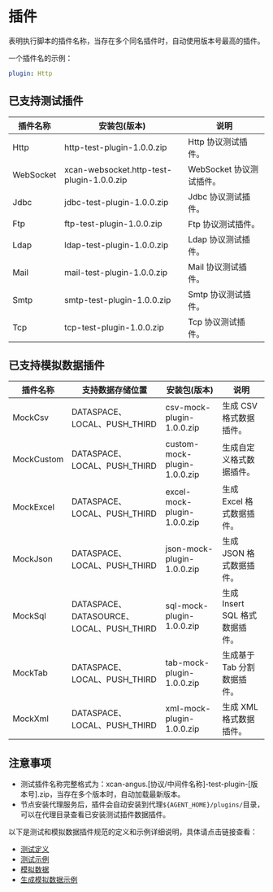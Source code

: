 # 插件

表明执行脚本的插件名称，当存在多个同名插件时，自动使用版本号最高的插件。

一个插件名的示例：

```yaml
plugin: Http
```

## 已支持测试插件
  
| 插件名称      | 安装包(版本)                                   | 说明                     |
|-----------|-------------------------------------------| ------------------------ |
| Http      | http-test-plugin-1.0.0.zip                | Http 协议测试插件。      |
| WebSocket | xcan-websocket.http-test-plugin-1.0.0.zip | WebSocket 协议测试插件。 |
| Jdbc      | jdbc-test-plugin-1.0.0.zip                | Jdbc 协议测试插件。      |
| Ftp       | ftp-test-plugin-1.0.0.zip                 | Ftp 协议测试插件。      |
| Ldap      | ldap-test-plugin-1.0.0.zip                | Ldap 协议测试插件。      |
| Mail      | mail-test-plugin-1.0.0.zip                | Mail 协议测试插件。      |
| Smtp      | smtp-test-plugin-1.0.0.zip                | Smtp 协议测试插件。      |
| Tcp       | tcp-test-plugin-1.0.0.zip                 | Tcp 协议测试插件。      |

## 已支持模拟数据插件

| 插件名称   | 支持数据存储位置                         | 安装包(版本)                            | 说明                                                                  |
| ---------- | ---------------------------------------- | --------------------------------------- | --------------------------------------------------------------------- |
| MockCsv    | DATASPACE、LOCAL、PUSH_THIRD             | csv-mock-plugin-1.0.0.zip    | 生成 CSV 格式数据插件。                                               |
| MockCustom | DATASPACE、LOCAL、PUSH_THIRD             | custom-mock-plugin-1.0.0.zip | 生成自定义格式数据插件。                                              |
| MockExcel  | DATASPACE、LOCAL、PUSH_THIRD             | excel-mock-plugin-1.0.0.zip  | 生成 Excel 格式数据插件。 |
| MockJson   | DATASPACE、LOCAL、PUSH_THIRD             | json-mock-plugin-1.0.0.zip   | 生成 JSON 格式数据插件。                                              |
| MockSql    | DATASPACE、DATASOURCE、LOCAL、PUSH_THIRD | sql-mock-plugin-1.0.0.zip    | 生成 Insert SQL 格式数据插件。                                        |
| MockTab    | DATASPACE、LOCAL、PUSH_THIRD             | tab-mock-plugin-1.0.0.zip    | 生成基于 Tab 分割数据插件。                                           |
| MockXml    | DATASPACE、LOCAL、PUSH_THIRD             | xml-mock-plugin-1.0.0.zip    | 生成 XML 格式数据插件。                                               |


## 注意事项

- 测试插件名称完整格式为：xcan-angus.[协议/中间件名称]-test-plugin-[版本号].zip，当存在多个版本时，自动加载最新版本。
- 节点安装代理服务后，插件会自动安装到代理`${AGENT_HOME}/plugins/`目录，可以在代理目录查看已安装测试插件数据插件。   

以下是测试和模拟数据插件规范的定义和示例详细说明，具体请点击链接查看：

- [测试定义](https://www.xcan.cloud/help/doc/205509853639082016?c=205531805216931885) 
- [测试示例](https://www.xcan.cloud/help/doc/205509853639082016?c=205531730055004214) 
- [模拟数据](https://www.xcan.cloud/help/doc/205509853639082016?c=205531730055004216) 
- [生成模拟数据示例](https://www.xcan.cloud/help/doc/205509853639082016?c=205531805216931887)
